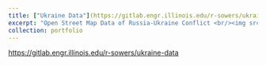 ```yaml
---
title: ["Ukraine Data"](https://gitlab.engr.illinois.edu/r-sowers/ukraine-data)
excerpt: "Open Street Map Data of Russia-Ukraine Conflict <br/><img src='/images/heatmap.png'>"
collection: portfolio
---
```

https://gitlab.engr.illinois.edu/r-sowers/ukraine-data
